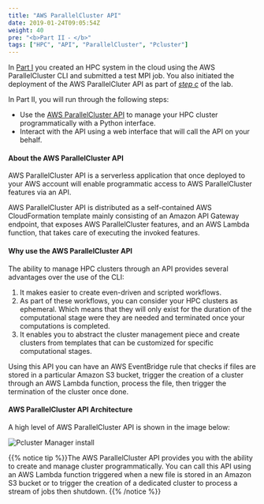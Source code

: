 ```yaml
---
title: "AWS ParallelCluster API"
date: 2019-01-24T09:05:54Z
weight: 40
pre: "<b>Part II ⁃ </b>"
tags: ["HPC", "API", "ParallelCluster", "Pcluster"]
---
```


In [Part I](/03-hpc-aws-parallelcluster-workshop.html) you created an HPC system in the cloud using the AWS ParallelCluster CLI and submitted a test MPI job. You also initiated the deployment of the AWS ParallelCluter API as part of [*step c*](/03-hpc-aws-parallelcluster-workshop/04-initialize-api.html) of the lab.

In Part II, you will run through the following steps:

- Use the [AWS ParallelCluster API](https://docs.aws.amazon.com/parallelcluster/latest/ug/api-reference-v3.html) to manage your HPC cluster programmatically with a Python interface.
- Interact with the API using a web interface that will call the API on your behalf.

#### About the AWS ParallelCluster API

AWS ParallelCluster API is a serverless application that once deployed to your AWS account will enable programmatic access to AWS ParallelCluster features via an API.

AWS ParallelCluster API is distributed as a self-contained AWS CloudFormation template mainly consisting of an Amazon API Gateway endpoint, that exposes AWS ParallelCluster features, and an AWS Lambda function, that takes care of executing the invoked features.


#### Why use the AWS ParallelCluster API

The ability to manage HPC clusters through an API provides several advantages over the use of the CLI:

1. It makes easier to create even-driven and scripted workflows.
2. As part of these workflows, you can consider your HPC clusters as ephemeral. Which means that they will only exist for the duration of the computational stage were they are needed and terminated once your computations is completed.
3. It enables you to abstract the cluster management piece and create clusters from templates that can be customized for specific computational stages.

Using this API you can have an AWS EventBridge rule that checks if files are stored in a particular Amazon S3 bucket, trigger the creation of a cluster through an AWS Lambda function, process the file, then trigger the termination of the cluster once done.


#### AWS ParallelCluster API Architecture

A high level of AWS ParallelCluster API is shown in the image below:

![Pcluster Manager install](https://docs.aws.amazon.com/parallelcluster/latest/ug/images/API-Architecture.png)

{{% notice tip %}}The AWS ParallelCluster API provides you with the ability to create and manage cluster programmatically. You can call this API using an AWS Lambda function triggered when a new file is stored in an Amazon S3 bucket or to trigger the creation of a dedicated cluster to process a stream of jobs then shutdown.
{{% /notice %}}
